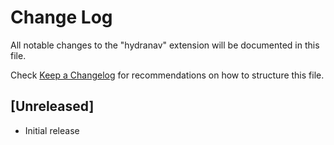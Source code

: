 # Change Log

All notable changes to the "hydranav" extension will be documented in this file.

Check [Keep a Changelog](http://keepachangelog.com/) for recommendations on how to structure this file.

## [Unreleased]

- Initial release